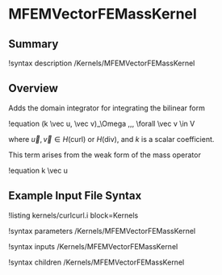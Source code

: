 # MFEMVectorFEMassKernel

## Summary

!syntax description /Kernels/MFEMVectorFEMassKernel

## Overview

Adds the domain integrator for integrating the bilinear form

!equation
(k \vec u, \vec v)_\Omega \,\,\, \forall \vec v \in V

where $\vec u, \vec v \in H(\mathrm{curl})$ or $H(\mathrm{div})$, and $k$ is a scalar coefficient.

This term arises from the weak form of the mass operator

!equation
k \vec u

## Example Input File Syntax

!listing kernels/curlcurl.i block=Kernels

!syntax parameters /Kernels/MFEMVectorFEMassKernel

!syntax inputs /Kernels/MFEMVectorFEMassKernel

!syntax children /Kernels/MFEMVectorFEMassKernel

